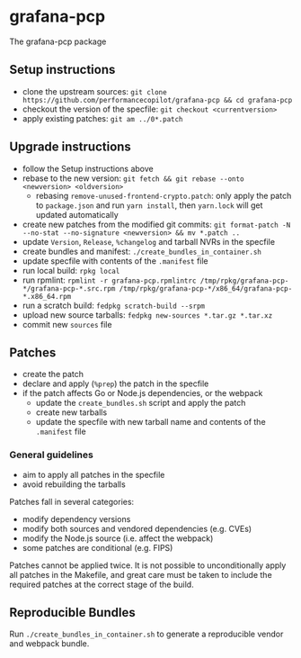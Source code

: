 # grafana-pcp
The grafana-pcp package

## Setup instructions
* clone the upstream sources: `git clone https://github.com/performancecopilot/grafana-pcp && cd grafana-pcp`
* checkout the version of the specfile: `git checkout <currentversion>`
* apply existing patches: `git am ../0*.patch`

## Upgrade instructions
* follow the Setup instructions above
* rebase to the new version: `git fetch && git rebase --onto <newversion> <oldversion>`
  * rebasing `remove-unused-frontend-crypto.patch`: only apply the patch to `package.json` and run `yarn install`, then `yarn.lock` will get updated automatically
* create new patches from the modified git commits: `git format-patch -N --no-stat --no-signature <newversion> && mv *.patch ..`
* update `Version`, `Release`, `%changelog` and tarball NVRs in the specfile
* create bundles and manifest: `./create_bundles_in_container.sh`
* update specfile with contents of the `.manifest` file
* run local build: `rpkg local`
* run rpmlint: `rpmlint -r grafana-pcp.rpmlintrc /tmp/rpkg/grafana-pcp-*/grafana-pcp-*.src.rpm /tmp/rpkg/grafana-pcp-*/x86_64/grafana-pcp-*.x86_64.rpm`
* run a scratch build: `fedpkg scratch-build --srpm`
* upload new source tarballs: `fedpkg new-sources *.tar.gz *.tar.xz`
* commit new `sources` file

## Patches
* create the patch
* declare and apply (`%prep`) the patch in the specfile
* if the patch affects Go or Node.js dependencies, or the webpack
  * update the `create_bundles.sh` script and apply the patch
  * create new tarballs
  * update the specfile with new tarball name and contents of the `.manifest` file

### General guidelines
* aim to apply all patches in the specfile
* avoid rebuilding the tarballs

Patches fall in several categories:
  * modify dependency versions
  * modify both sources and vendored dependencies (e.g. CVEs)
  * modify the Node.js source (i.e. affect the webpack)
  * some patches are conditional (e.g. FIPS)

Patches cannot be applied twice.
It is not possible to unconditionally apply all patches in the Makefile, and great care must be taken to include the required patches at the correct stage of the build.

## Reproducible Bundles
Run `./create_bundles_in_container.sh` to generate a reproducible vendor and webpack bundle.
